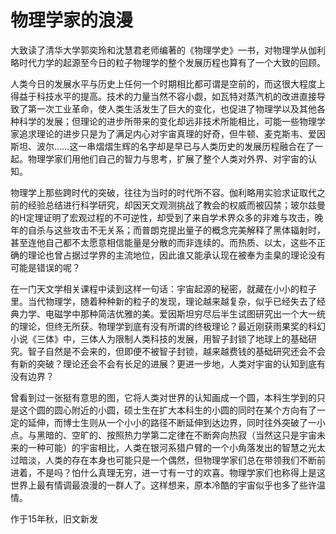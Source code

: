 # 物理学家的浪漫

大致读了清华大学郭奕玲和沈慧君老师编著的《物理学史》一书，对物理学从伽利略时代力学的起源至今日的粒子物理学的整个发展历程也算有了一个大致的回顾。

人类今日的发展水平与历史上任何一个时期相比都可谓是空前的，而这很大程度上得益于科技水平的提高。技术的力量当然不容小觑，如瓦特对蒸汽机的改进直接导致了第一次工业革命，使人类生活发生了巨大的变化，也促进了物理学以及其他各种科学的发展；但理论的进步所带来的变化却远非技术所能相比，可能一些物理学家追求理论的进步只是为了满足内心对宇宙真理的好奇，但牛顿、麦克斯韦、爱因斯坦、波尔……这一串熠熠生辉的名字却是早已与人类历史的发展历程融合在了一起。物理学家们用他们自己的智力与思考，扩展了整个人类对外界、对宇宙的认知。

物理学上那些跨时代的突破，往往为当时的时代所不容。伽利略用实验求证取代之前的经验总结进行科学研究，却因天文观测挑战了教会的权威而被囚禁；玻尔兹曼的H定理证明了宏观过程的不可逆性，却受到了来自学术界众多的非难与攻击，晚年的自杀与这些攻击不无关系；而普朗克提出量子的概念完美解释了黑体辐射时，甚至连他自己都不太愿意相信能量是分散的而非连续的。而热质、以太，这些不正确的理论也曾占据过学界的主流地位，因此谁又能承认现在被奉为圭臬的理论没有可能是错误的呢？

在一门天文学相关课程中读到这样一句话：宇宙起源的秘密，就藏在小小的粒子里。当代物理学，随着种种新的粒子的发现，理论越来越复杂，似乎已经失去了经典力学、电磁学中那种简洁优雅的美。爱因斯坦穷尽后半生试图研究出一个大一统的理论，但终无所获。物理学到底有没有所谓的终极理论？最近刚获雨果奖的科幻小说《三体》中，三体人为限制人类科技的发展，用智子封锁了地球上的基础研究。智子自然是不会来的，但即便不被智子封锁，越来越费钱的基础研究还会不会有新的突破？理论还会不会有长足的进展？更进一步地，人类对宇宙的认知到底有没有边界？

曾看到过一张挺有意思的图，它将人类对世界的认知画成一个圆，本科生学到的只是这个圆的圆心附近的小圆，硕士生在扩大本科生的小圆的同时在某个方向有了一定的延伸，而博士生则从一个小小的路径不断延伸到达边界，同时往外突破了一小点。与黑暗的、空旷的、按照热力学第二定律在不断奔向热寂（当然这只是宇宙未来的一种可能）的宇宙相比，人类在银河系猎户臂的一个小角落发出的智慧之光太过暗淡，人类的存在本身也可能只是一个偶然，但物理学家们总在带领我们不断前进着，不是吗？怕什么真理无穷，进一寸有一寸的欢喜。物理学家们也称得上是这世界上最有情调最浪漫的一群人了。这样想来，原本冷酷的宇宙似乎也多了些许温情。

作于15年秋，旧文新发